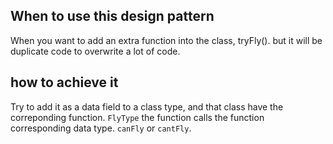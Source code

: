 ## When to use this design pattern
When you want to add an extra function into the class, tryFly().
but it will be duplicate code to overwrite a lot of code.

## how to achieve it
Try to add it as a data field to a class type, and that class have the correponding function. ```FlyType```
the function calls the function corresponding data type. ```canFly``` or ```cantFly```.